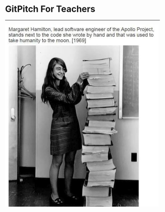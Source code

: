 # GitPitch For Teachers

---

![Margaret Hamilton with the Apollo listings.](generic/images/margaret-hamilton-with-apollo-code-500x592.jpg)
